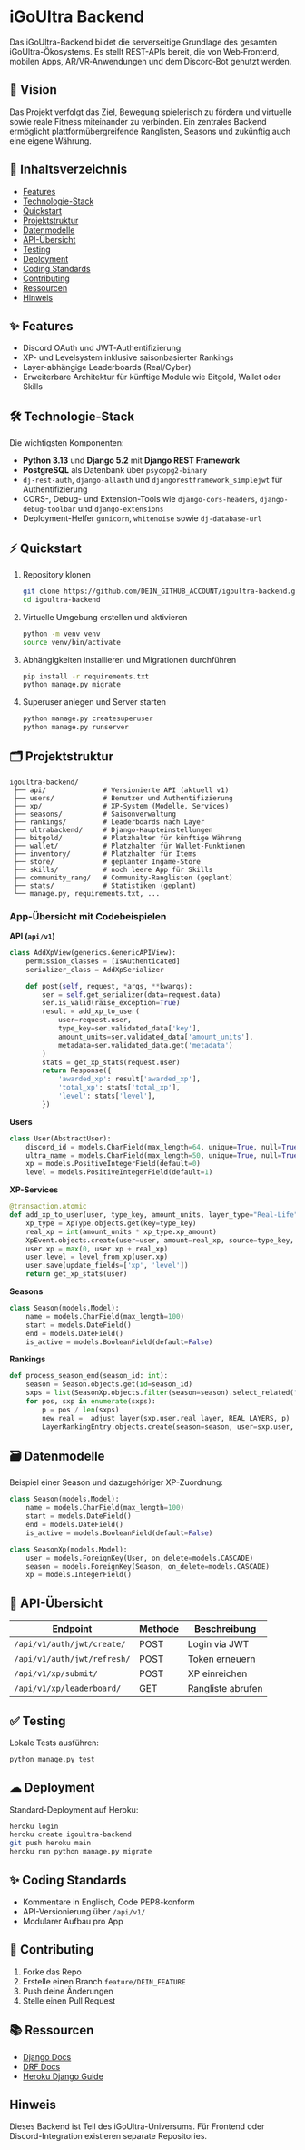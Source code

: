 # iGoUltra Backend

Das iGoUltra-Backend bildet die serverseitige Grundlage des gesamten iGoUltra-Ökosystems. Es stellt REST-APIs bereit, die von Web‑Frontend, mobilen Apps, AR/VR‑Anwendungen und dem Discord‑Bot genutzt werden.

## 🚀 Vision
Das Projekt verfolgt das Ziel, Bewegung spielerisch zu fördern und virtuelle sowie reale Fitness miteinander zu verbinden. Ein zentrales Backend ermöglicht plattformübergreifende Ranglisten, Seasons und zukünftig auch eine eigene Währung.

## 📖 Inhaltsverzeichnis
- [Features](#features)
- [Technologie-Stack](#technologie-stack)
- [Quickstart](#quickstart)
- [Projektstruktur](#projektstruktur)
- [Datenmodelle](#datenmodelle)
- [API-Übersicht](#api-%C3%BCbersicht)
- [Testing](#testing)
- [Deployment](#deployment)
- [Coding Standards](#coding-standards)
- [Contributing](#contributing)
- [Ressourcen](#ressourcen)
- [Hinweis](#hinweis)

## ✨ Features
- Discord OAuth und JWT‑Authentifizierung
- XP- und Levelsystem inklusive saisonbasierter Rankings
- Layer-abhängige Leaderboards (Real/Cyber)
- Erweiterbare Architektur für künftige Module wie Bitgold, Wallet oder Skills

## 🛠 Technologie-Stack
Die wichtigsten Komponenten:
- **Python 3.13** und **Django 5.2** mit **Django REST Framework**
- **PostgreSQL** als Datenbank über `psycopg2-binary`
- `dj-rest-auth`, `django-allauth` und `djangorestframework_simplejwt` für Authentifizierung
- CORS-, Debug- und Extension-Tools wie `django-cors-headers`, `django-debug-toolbar` und `django-extensions`
- Deployment-Helfer `gunicorn`, `whitenoise` sowie `dj-database-url`

## ⚡ Quickstart
1. Repository klonen
   ```bash
   git clone https://github.com/DEIN_GITHUB_ACCOUNT/igoultra-backend.git
   cd igoultra-backend
   ```
2. Virtuelle Umgebung erstellen und aktivieren
   ```bash
   python -m venv venv
   source venv/bin/activate
   ```
3. Abhängigkeiten installieren und Migrationen durchführen
   ```bash
   pip install -r requirements.txt
   python manage.py migrate
   ```
4. Superuser anlegen und Server starten
   ```bash
   python manage.py createsuperuser
   python manage.py runserver
   ```

## 🗂 Projektstruktur
```plaintext
igoultra-backend/
 ├── api/              # Versionierte API (aktuell v1)
 ├── users/            # Benutzer und Authentifizierung
 ├── xp/               # XP-System (Modelle, Services)
 ├── seasons/          # Saisonverwaltung
 ├── rankings/         # Leaderboards nach Layer
 ├── ultrabackend/     # Django-Haupteinstellungen
 ├── bitgold/          # Platzhalter für künftige Währung
 ├── wallet/           # Platzhalter für Wallet-Funktionen
 ├── inventory/        # Platzhalter für Items
 ├── store/            # geplanter Ingame-Store
 ├── skills/           # noch leere App für Skills
 ├── community_rang/   # Community-Ranglisten (geplant)
 ├── stats/            # Statistiken (geplant)
 └── manage.py, requirements.txt, ...
```

### App-Übersicht mit Codebeispielen

**API (`api/v1`)**

```python
class AddXpView(generics.GenericAPIView):
    permission_classes = [IsAuthenticated]
    serializer_class = AddXpSerializer

    def post(self, request, *args, **kwargs):
        ser = self.get_serializer(data=request.data)
        ser.is_valid(raise_exception=True)
        result = add_xp_to_user(
            user=request.user,
            type_key=ser.validated_data['key'],
            amount_units=ser.validated_data['amount_units'],
            metadata=ser.validated_data.get('metadata')
        )
        stats = get_xp_stats(request.user)
        return Response({
            'awarded_xp': result['awarded_xp'],
            'total_xp': stats['total_xp'],
            'level': stats['level'],
        })
```

**Users**

```python
class User(AbstractUser):
    discord_id = models.CharField(max_length=64, unique=True, null=True, blank=True)
    ultra_name = models.CharField(max_length=50, unique=True, null=True, blank=True)
    xp = models.PositiveIntegerField(default=0)
    level = models.PositiveIntegerField(default=1)
```

**XP-Services**

```python
@transaction.atomic
def add_xp_to_user(user, type_key, amount_units, layer_type="Real-Life", metadata=None):
    xp_type = XpType.objects.get(key=type_key)
    real_xp = int(amount_units * xp_type.xp_amount)
    XpEvent.objects.create(user=user, amount=real_xp, source=type_key, layer_type=layer_type, metadata=metadata or {})
    user.xp = max(0, user.xp + real_xp)
    user.level = level_from_xp(user.xp)
    user.save(update_fields=['xp', 'level'])
    return get_xp_stats(user)
```

**Seasons**

```python
class Season(models.Model):
    name = models.CharField(max_length=100)
    start = models.DateField()
    end = models.DateField()
    is_active = models.BooleanField(default=False)
```

**Rankings**

```python
def process_season_end(season_id: int):
    season = Season.objects.get(id=season_id)
    sxps = list(SeasonXp.objects.filter(season=season).select_related("user").order_by("-xp"))
    for pos, sxp in enumerate(sxps):
        p = pos / len(sxps)
        new_real = _adjust_layer(sxp.user.real_layer, REAL_LAYERS, p)
        LayerRankingEntry.objects.create(season=season, user=sxp.user, real_layer=new_real, xp=sxp.xp)
```

## 🗃 Datenmodelle
Beispiel einer Season und dazugehöriger XP-Zuordnung:
```python
class Season(models.Model):
    name = models.CharField(max_length=100)
    start = models.DateField()
    end = models.DateField()
    is_active = models.BooleanField(default=False)

class SeasonXp(models.Model):
    user = models.ForeignKey(User, on_delete=models.CASCADE)
    season = models.ForeignKey(Season, on_delete=models.CASCADE)
    xp = models.IntegerField()
```

## 📡 API-Übersicht
| Endpoint                       | Methode | Beschreibung          |
|--------------------------------|---------|-----------------------|
| `/api/v1/auth/jwt/create/`     | POST    | Login via JWT         |
| `/api/v1/auth/jwt/refresh/`    | POST    | Token erneuern        |
| `/api/v1/xp/submit/`           | POST    | XP einreichen         |
| `/api/v1/xp/leaderboard/`      | GET     | Rangliste abrufen     |

## ✅ Testing
Lokale Tests ausführen:
```bash
python manage.py test
```

## ☁ Deployment
Standard-Deployment auf Heroku:
```bash
heroku login
heroku create igoultra-backend
git push heroku main
heroku run python manage.py migrate
```

## ✨ Coding Standards
- Kommentare in Englisch, Code PEP8-konform
- API-Versionierung über `/api/v1/`
- Modularer Aufbau pro App

## 🤝 Contributing
1. Forke das Repo
2. Erstelle einen Branch `feature/DEIN_FEATURE`
3. Push deine Änderungen
4. Stelle einen Pull Request

## 📚 Ressourcen
- [Django Docs](https://docs.djangoproject.com/)
- [DRF Docs](https://www.django-rest-framework.org/)
- [Heroku Django Guide](https://devcenter.heroku.com/categories/python-support)

## Hinweis
Dieses Backend ist Teil des iGoUltra-Universums. Für Frontend oder Discord-Integration existieren separate Repositories.
